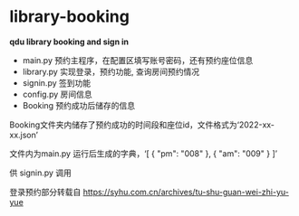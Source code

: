 # library-booking

**qdu library booking and sign in**

- main.py 预约主程序，在配置区填写账号密码，还有预约座位信息
- library.py 实现登录，预约功能, 查询房间预约情况
- signin.py 签到功能
- config.py 房间信息
- Booking 预约成功后储存的信息

Booking文件夹内储存了预约成功的时间段和座位id，文件格式为‘2022-xx-xx.json’

文件内为main.py 运行后生成的字典，‘[
  {
    "pm": "008"
  },
  {
    "am": "009"
  }
]’

供 signin.py 调用
 
登录预约部分转载自 https://syhu.com.cn/archives/tu-shu-guan-wei-zhi-yu-yue
